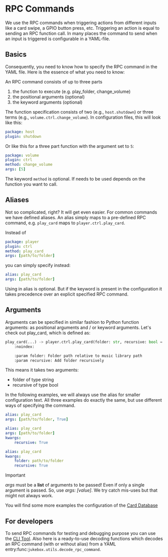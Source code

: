 # RPC Commands

We use the RPC commands when triggering actions from different inputs like a card swipe,
a GPIO button press, etc. Triggering an action is equal to sending an RPC function call.
In many places the command to send when an input is triggered is configurable in a YAML-file.

## Basics

Consequently, you need to know how to specify the RPC command in the YAML file.
Here is the essence of what you need to know:

An RPC command consists of up to three parts

1. the function to execute (e.g. play_folder, change_volume)
2. the positional arguments (optional)
3. the keyword arguments (optional)

The function specification consists of two (e.g., ``host.shutdown``) or three terms (e.g., ``volume.ctrl.change_volume``).
In configuration files, this will look like this:

```yml
package: host
plugin: shutdown
```

Or like this for a three part function with the argument set to ``5``:

```yml
package: volume
plugin: ctrl
method: change_volume
args: [5]
```

The keyword ``method`` is optional. If needs to be used depends on the function you want to call.

## Aliases

Not so complicated, right? It will get even easier. For common commands we have defined aliases. An alias simply maps
to a pre-defined RPC command, e.g. ``play_card`` maps to ``player.ctrl.play_card``.

Instead of

```yml
package: player
plugin: ctrl
method: play_card
args: [path/to/folder]
```

you can simply specify instead:

```yml
alias: play_card
args: [path/to/folder]
```

Using in alias is optional. But if the keyword is present in the configuration it takes precedence over an explicit specified RPC command.

## Arguments

Arguments can be specified in similar fashion to Python function arguments: as positional arguments and / or
keyword arguments. Let's check out play_card, which is defined as:

```python
play_card(...) -> player.ctrl.play_card(folder: str, recursive: bool = False)
    :noindex:

    :param folder: Folder path relative to music library path
    :param recursive: Add folder recursively
```

This means it takes two arguments:

* folder of type string
* recursive of type bool

In the following examples, we will always use the alias for smaller configuration text. All three examples
do exactly the same, but use different ways of specifying the command.

```yml
alias: play_card
args: [path/to/folder, True]
```

```yml
alias: play_card
args: [path/to/folder]
kwargs:
    recursive: True
```

```yml
alias: play_card
kwargs:
    folder: path/to/folder
    recursive: True
```

> [!IMPORTANT]
> *args* must be a **list** of arguments to be passed! Even if only a single argument is passed.
> So, use *args: [value]*. We try catch mis-uses but that might not always work.

You will find some more examples the configuration of the [Card Database](card-database.md)

## For developers

To send RPC commands for testing and debugging purpose you can use the [CLI Tool](../developers/coreapps.md#RPC).
Also here is a ready-to-use decoding functions which decodes an RPC command (with or without alias)
from a YAML entry:func:`jukebox.utils.decode_rpc_command`.
